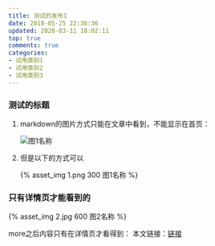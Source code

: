 ```yaml
---
title: 测试的发布1
date: 2018-05-25 22:36:36
updated: 2020-03-11 18:02:11
top: true
comments: true
categories:
- 试用类别1
- 试用类别2
- 试用类别3
---
```

### 测试的标题

1. markdown的图片方式只能在文章中看到，不能显示在首页：

    ![图1名称](1.png)
2. 但是以下的方式可以

    {% asset_img 1.png 300 图1名称 %}

<!-- more -->

### 只有详情页才能看到的
{% asset_img 2.jpg 600 图2名称 %}

more之后内容只有在详情页才看得到：
本文链接：[链接](/blog/2018/05/测试发布1/)
